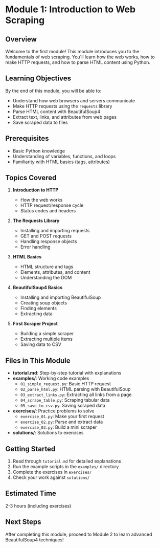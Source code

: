 # Module 1: Introduction to Web Scraping

## Overview

Welcome to the first module! This module introduces you to the fundamentals of web scraping. You'll learn how the web works, how to make HTTP requests, and how to parse HTML content using Python.

## Learning Objectives

By the end of this module, you will be able to:
- Understand how web browsers and servers communicate
- Make HTTP requests using the `requests` library
- Parse HTML content with BeautifulSoup4
- Extract text, links, and attributes from web pages
- Save scraped data to files

## Prerequisites

- Basic Python knowledge
- Understanding of variables, functions, and loops
- Familiarity with HTML basics (tags, attributes)

## Topics Covered

1. **Introduction to HTTP**
   - How the web works
   - HTTP request/response cycle
   - Status codes and headers

2. **The Requests Library**
   - Installing and importing requests
   - GET and POST requests
   - Handling response objects
   - Error handling

3. **HTML Basics**
   - HTML structure and tags
   - Elements, attributes, and content
   - Understanding the DOM

4. **BeautifulSoup4 Basics**
   - Installing and importing BeautifulSoup
   - Creating soup objects
   - Finding elements
   - Extracting data

5. **First Scraper Project**
   - Building a simple scraper
   - Extracting multiple items
   - Saving data to CSV

## Files in This Module

- **tutorial.md**: Step-by-step tutorial with explanations
- **examples/**: Working code examples
  - `01_simple_request.py`: Basic HTTP request
  - `02_parse_html.py`: HTML parsing with BeautifulSoup
  - `03_extract_links.py`: Extracting all links from a page
  - `04_scrape_table.py`: Scraping tabular data
  - `05_save_to_csv.py`: Saving scraped data
- **exercises/**: Practice problems to solve
  - `exercise_01.py`: Make your first request
  - `exercise_02.py`: Parse and extract data
  - `exercise_03.py`: Build a mini scraper
- **solutions/**: Solutions to exercises

## Getting Started

1. Read through `tutorial.md` for detailed explanations
2. Run the example scripts in the `examples/` directory
3. Complete the exercises in `exercises/`
4. Check your work against `solutions/`

## Estimated Time

2-3 hours (including exercises)

## Next Steps

After completing this module, proceed to Module 2 to learn advanced BeautifulSoup4 techniques!
